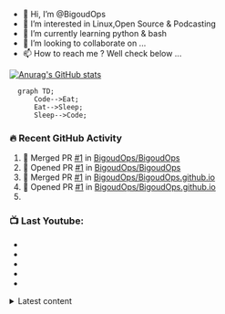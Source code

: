 - 👋 Hi, I’m @BigoudOps
- 👀 I’m interested in Linux,Open Source & Podcasting
- 🌱 I’m currently learning python & bash
- 💞️ I’m looking to collaborate on ...
- 📫 How to reach me ? Well check below ...

<!---
BigoudOps/BigoudOps is a ✨ special ✨ repository because its `README.md` (this file) appears on your GitHub profile.
You can click the Preview link to take a look at your changes.
--->

[![Anurag's GitHub stats](https://github-readme-stats.vercel.app/api?username=BigoudOps&show_icons=true&hide_border=false&title_color=3B1F94f&icon_color=FFE500&bg_color=09131B&text_color=ffffff&border_color=0c1a25)](https://github.com/anuraghazra/github-readme-stats)
```mermaid
  graph TD;
      Code-->Eat;
      Eat-->Sleep;
      Sleep-->Code;
```
### 🔥 Recent GitHub Activity

<!--START_SECTION:activity-->
1. 🎉 Merged PR [#1](https://github.com/BigoudOps/BigoudOps/pull/1) in [BigoudOps/BigoudOps](https://github.com/BigoudOps/BigoudOps)
2. 💪 Opened PR [#1](https://github.com/BigoudOps/BigoudOps/pull/1) in [BigoudOps/BigoudOps](https://github.com/BigoudOps/BigoudOps)
3. 🎉 Merged PR [#1](https://github.com/BigoudOps/BigoudOps.github.io/pull/1) in [BigoudOps/BigoudOps.github.io](https://github.com/BigoudOps/BigoudOps.github.io)
4. 💪 Opened PR [#1](https://github.com/BigoudOps/BigoudOps.github.io/pull/1) in [BigoudOps/BigoudOps.github.io](https://github.com/BigoudOps/BigoudOps.github.io)
5.
<!--END_SECTION:activity-->
### 📺 Last Youtube:

<!-- YOUTUBE:START -->
- 
- 
- 
- 
- 
<!-- YOUTUBE:END -->
<details>
  <summary>Latest content</summary>

<!-- BLOG-POST-LIST:START -->
- [Nouvelle année nouveaux projets](https://bigoudops.fr/nouvelle-annee-nouveaux-projets/)
- [Bientôt 5 ans de Podcasts](https://bigoudops.fr/bientot-5-ans-de-podcasts/)
- [Personnaliser un thème complet pour Ventoy](https://bigoudops.fr/personnaliser-un-theme-complet-pour-ventoy/)
- [help me , ma souris ne clique plus](https://bigoudops.fr/help-me-ma-souris-ne-clique-plus/)
- [Contribuer facilement à OpenStreetMap](https://bigoudops.fr/contribuer-facilement-a-openstreetmap/)
<!-- BLOG-POST-LIST:END -->
  <details>

